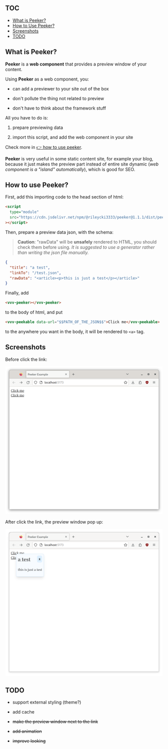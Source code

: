 ## TOC

- [What is Peeker?](#what-is-peeker)
- [How to Use Peeker?](#how-to-use-peeker)
- [Screenshots](#screenshots)
- [TODO](#todo)

## What is Peeker?

**Peeker** is a **web component** that provides a preview window of your content.

Using **Peeker** as a web component, you:

- can add a previewer to your site out of the box

- don't pollute the thing not related to preview

- don't have to think about the framework stuff

All you have to do is:

1. prepare previewing data

2. import this script, and add the web component in your site

Check more in [👉 how to use peeker](#how-to-use-peeker).

**Peeker** is very useful in some static content site, for example your blog, because it just makes the preview part instead of entire site dynamic (_web component is a "island" automatically_), which is good for SEO.

## How to use Peeker?

First, add this importing code to the head section of html:

```html
<script
  type="module"
  src="https://cdn.jsdelivr.net/npm/@rileycki3333/peeker@1.1.1/dist/peeker.min.js"
></script>
```

Then, prepare a preview data json, with the schema:

> **Caution**: "rawData" will be **unsafely** rendered to HTML, you should check them before using. _It is suggested to use a generator rather than writing the json file manually._

```json
{
  "title": "a test",
  "linkTo": "/test.json",
  "rawData": "<article><p>this is just a test</p></article>"
}
```

Finally, add

```html
<vvv-peeker></vvv-peeker>
```

to the body of html, and put

```html
<vvv-peekable data-url="$$PATH_OF_THE_JSON$$">Click me</vvv-peekable>
```

to the anywhere you want in the body, it will be rendered to `<a>` tag.

## Screenshots

Before click the link:

![](./screenshots/0.png)

After click the link, the preview window pop up:

![](./screenshots/1.png)

## TODO

- support external styling (theme?)

- add cache

- ~~make the preview window next to the link~~

- ~~add animation~~

- ~~improve looking~~
